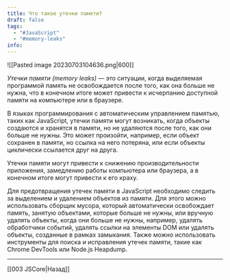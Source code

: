 ```yaml
---
title: Что такое утечки памяти?
draft: false
tags:
  - "#JavaScript"
  - "#memory-leaks"
info:
---
```

![[Pasted image 20230703104636.png|600]]

_Утечки памяти (memory leaks)_ — это ситуации, когда выделяемая программой память не освобождается после того, как она больше не нужна, что в конечном итоге может привести к исчерпанию доступной памяти на компьютере или в браузере.

В языках программирования с автоматическим управлением памятью, таких как JavaScript, утечки памяти могут возникать, когда объекты создаются и хранятся в памяти, но не удаляются после того, как они больше не нужны. Это может произойти, например, если объект сохранен в памяти, но ссылка на него потеряна, или если объекты циклически ссылается друг на друга.

Утечки памяти могут привести к снижению производительности приложения, замедлению работы компьютера или браузера, а в конечном итоге могут привести к его краху.

Для предотвращения утечек памяти в JavaScript необходимо следить за выделением и удалением объектов из памяти. Для этого можно использовать сборщик мусора, который автоматически освобождает память, занятую объектами, которые больше не нужны, или вручную удалять объекты, когда они больше не нужны, например, удалять обработчики событий, удалять ссылки на элементы DOM или удалять объекты, созданные в рамках замыкания. Также можно использовать инструменты для поиска и исправления утечек памяти, такие как Chrome DevTools или Node.js Heapdump.

---

[[003 JSCore|Назад]]